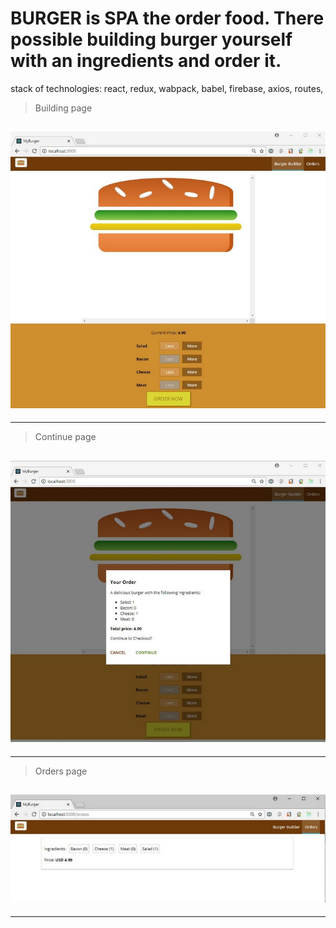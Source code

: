# BURGER is SPA the order food. There possible building  burger yourself with an ingredients and order it.

stack of technologies:  react, redux, wabpack, babel, firebase, axios, routes,

>Building page

![1](/imagesForReadMe//1.jpg)
---
---

>Continue page

![2](/imagesForReadMe//2.jpg)
---
---

>Orders page

![3](/imagesForReadMe//3.jpg)
---
---




